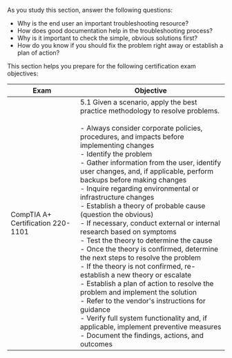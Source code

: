 As you study this section, answer the following questions:

- Why is the end user an important troubleshooting resource?
- How does good documentation help in the troubleshooting process?
- Why is it important to check the simple, obvious solutions first?
- How do you know if you should fix the problem right away or establish a plan of action?

This section helps you prepare for the following certification exam objectives:

|Exam|Objective|
|---|---|
|CompTIA A+ Certification 220-1101|5.1 Given a scenario, apply the best practice methodology to resolve problems.<br><br>- Always consider corporate policies, procedures, and impacts before implementing changes  <br>    - Identify the problem<br>    - Gather information from the user, identify user changes, and, if applicable, perform backups before making changes<br>    - Inquire regarding environmental or infrastructure changes<br>    - Establish a theory of probable cause (question the obvious)<br>    - If necessary, conduct external or internal research based on symptoms<br>    - Test the theory to determine the cause<br>    - Once the theory is confirmed, determine the next steps to resolve the problem<br>    - If the theory is not confirmed, re-establish a new theory or escalate<br>    - Establish a plan of action to resolve the problem and implement the solution<br>    - Refer to the vendor's instructions for guidance<br>    - Verify full system functionality and, if applicable, implement preventive measures<br>    - Document the findings, actions, and outcomes|